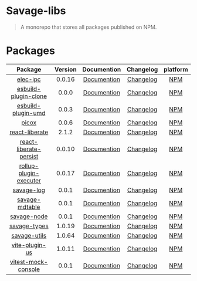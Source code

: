 # Savage-libs

> A monorepo that stores all packages published on NPM.

# Packages
|                              Package                               | Version |                                          Documention                                          |                          Changelog                          |                          platform                           |
|:------------------------------------------------------------------:|:-------:|:---------------------------------------------------------------------------------------------:|:-----------------------------------------------------------:|:-----------------------------------------------------------:|
|               [elec-ipc](./packages/elec-ipc#readme)               | 0.0.16  |        [Documention](https://savage181855.github.io/savage-libs/elec-ipc/modules.html)        |        [Changelog](./packages/elec-ipc/CHANGELOG.md)        |        [NPM](https://www.npmjs.com/package/elec-ipc)        |
|   [esbuild-plugin-clone](./packages/esbuild-plugin-clone#readme)   |  0.0.0  |  [Documention](https://savage181855.github.io/savage-libs/esbuild-plugin-clone/modules.html)  |  [Changelog](./packages/esbuild-plugin-clone/CHANGELOG.md)  |  [NPM](https://www.npmjs.com/package/esbuild-plugin-clone)  |
|     [esbuild-plugin-umd](./packages/esbuild-plugin-umd#readme)     |  0.0.3  |   [Documention](https://savage181855.github.io/savage-libs/esbuild-plugin-umd/modules.html)   |   [Changelog](./packages/esbuild-plugin-umd/CHANGELOG.md)   |   [NPM](https://www.npmjs.com/package/esbuild-plugin-umd)   |
|                  [picox](./packages/picox#readme)                  |  0.0.6  |         [Documention](https://savage181855.github.io/savage-libs/picox/modules.html)          |         [Changelog](./packages/picox/CHANGELOG.md)          |         [NPM](https://www.npmjs.com/package/picox)          |
|         [react-liberate](./packages/react-liberate#readme)         |  2.1.2  |     [Documention](https://savage181855.github.io/savage-libs/react-liberate/modules.html)     |     [Changelog](./packages/react-liberate/CHANGELOG.md)     |     [NPM](https://www.npmjs.com/package/react-liberate)     |
| [react-liberate-persist](./packages/react-liberate-persist#readme) | 0.0.10  | [Documention](https://savage181855.github.io/savage-libs/react-liberate-persist/modules.html) | [Changelog](./packages/react-liberate-persist/CHANGELOG.md) | [NPM](https://www.npmjs.com/package/react-liberate-persist) |
| [rollup-plugin-executer](./packages/rollup-plugin-executer#readme) | 0.0.17  | [Documention](https://savage181855.github.io/savage-libs/rollup-plugin-executer/modules.html) | [Changelog](./packages/rollup-plugin-executer/CHANGELOG.md) | [NPM](https://www.npmjs.com/package/rollup-plugin-executer) |
|             [savage-log](./packages/savage-log#readme)             |  0.0.1  |       [Documention](https://savage181855.github.io/savage-libs/savage-log/modules.html)       |       [Changelog](./packages/savage-log/CHANGELOG.md)       |       [NPM](https://www.npmjs.com/package/savage-log)       |
|         [savage-mdtable](./packages/savage-mdtable#readme)         |  0.0.1  |     [Documention](https://savage181855.github.io/savage-libs/savage-mdtable/modules.html)     |     [Changelog](./packages/savage-mdtable/CHANGELOG.md)     |     [NPM](https://www.npmjs.com/package/savage-mdtable)     |
|            [savage-node](./packages/savage-node#readme)            |  0.0.1  |      [Documention](https://savage181855.github.io/savage-libs/savage-node/modules.html)       |      [Changelog](./packages/savage-node/CHANGELOG.md)       |      [NPM](https://www.npmjs.com/package/savage-node)       |
|           [savage-types](./packages/savage-types#readme)           | 1.0.19  |      [Documention](https://savage181855.github.io/savage-libs/savage-types/modules.html)      |      [Changelog](./packages/savage-types/CHANGELOG.md)      |      [NPM](https://www.npmjs.com/package/savage-types)      |
|           [savage-utils](./packages/savage-utils#readme)           | 1.0.64  |      [Documention](https://savage181855.github.io/savage-libs/savage-utils/modules.html)      |      [Changelog](./packages/savage-utils/CHANGELOG.md)      |      [NPM](https://www.npmjs.com/package/savage-utils)      |
|         [vite-plugin-us](./packages/vite-plugin-us#readme)         | 1.0.11  |     [Documention](https://savage181855.github.io/savage-libs/vite-plugin-us/modules.html)     |     [Changelog](./packages/vite-plugin-us/CHANGELOG.md)     |     [NPM](https://www.npmjs.com/package/vite-plugin-us)     |
|    [vitest-mock-console](./packages/vitest-mock-console#readme)    |  0.0.1  |  [Documention](https://savage181855.github.io/savage-libs/vitest-mock-console/modules.html)   |  [Changelog](./packages/vitest-mock-console/CHANGELOG.md)   |  [NPM](https://www.npmjs.com/package/vitest-mock-console)   |